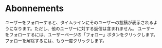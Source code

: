 # Abonnements
ユーザーをフォローすると、タイムラインにそのユーザーの投稿が表示されるようになります。ただし、他のユーザーに対する返信は含まれません。 ユーザーをフォローするには、ユーザーページの「フォロー」ボタンをクリックします。フォローを解除するには、もう一度クリックします。
